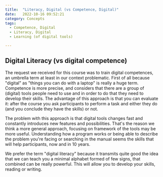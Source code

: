 ```yaml
---
title:  "Literacy, Digital (vs Competence, Digital)"
date:   2022-10-16 09:52:21
category: Concepts
tags:
  - Competence, Digital
  - Literacy, Digital
  - Learning (of digital tools)

---
```


## Digital Literacy (vs digital competence)
The request we received for this course was to train digital competences, an umbrella term at least in our context problematic. First of all because "digital" as "things you can do with a laptop" is really a huge term. Competence is more precise, and considers that there are a group of (digital) tools people need to use and in order to do that they need to develop their skills. The advantage of this approach is that you can evaluate it: after the course you ask participants to perform a task and either they do (and you conclude they have the skills) or not.

The problem with this approach is that digital tools changes fast and constantly introduces new features and possibilities. That's the reason we think a more general approach, focusing on framework of the tools may be more useful. Understanding how a program works or being able to describe the problem you're facing or searching in the manual seems the skills that will help participants, now and in 10 years.

We prefer the term "digital literacy" because it transmits quite good the idea that we can teach you a minimal alphabet formed of few signs, that combined can be really powerful. This will allow you to develop your skills, reading or writing.
